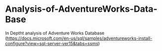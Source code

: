 # Analysis-of-AdventureWorks-Data-Base
In Deptht analysis of Adventure Works Database 
(https://docs.microsoft.com/en-us/sql/samples/adventureworks-install-configure?view=sql-server-ver15&tabs=ssms)
